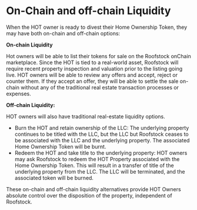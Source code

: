 # On-Chain and off-chain Liquidity

When the HOT owner is ready to divest their Home Ownership Token, they may have both on-chain and off-chain options:&#x20;

**On-chain Liquidity**

Hot owners will be able to list their tokens for sale on the Roofstock onChain marketplace. Since the HOT is tied to a real-world asset, Roofstock will require recent property inspection and valuation prior to the listing going live. HOT owners will be able to review any offers and accept, reject or counter them. If they accept an offer, they will be able to settle the sale on-chain without any of the traditional real estate transaction processes or expenses.

**Off-chain Liquidity:**&#x20;

HOT owners will also have traditional real-estate liquidity options.

* Burn the HOT and retain ownership of the LLC: The underlying property continues to be titled with the LLC, but the LLC but Roofstock ceases to be associated with the LLC and the underlying property. The associated Home Ownership Token will be burnt.&#x20;
* Redeem the HOT and take title to the underlying property: HOT owners may ask Roofstock to redeem the HOT Property associated with the Home Ownership Token. This will result in a transfer of title of the underlying property from the LLC. The LLC will be terminated, and the associated token will be burned.&#x20;

These on-chain and off-chain liquidity alternatives provide  HOT Owners absolute control over the disposition of the property, independent of Roofstock.&#x20;
